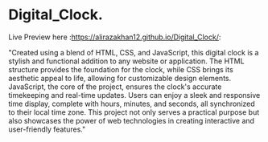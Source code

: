 # Digital_Clock.
Live Preview here :https://alirazakhan12.github.io/Digital_Clock/:

"Created using a blend of HTML, CSS, and JavaScript, this digital clock is a stylish and functional
addition to any website or application. The HTML structure provides the foundation for the clock,
while CSS brings its aesthetic appeal to life, allowing for customizable design elements. 
JavaScript, the core of the project, ensures the clock's accurate timekeeping and real-time updates.
Users can enjoy a sleek and responsive time display, complete with hours, minutes, and seconds, all 
synchronized to their local time zone. This project not only serves a practical purpose but also 
showcases the power of web technologies in creating interactive and user-friendly features."
